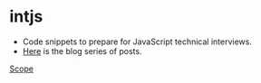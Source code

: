 # intjs
- Code snippets to prepare for JavaScript technical interviews.
- [Here](https://princiya777.wordpress.com/category/interview/) is the blog series of posts.

[Scope](./scope)
